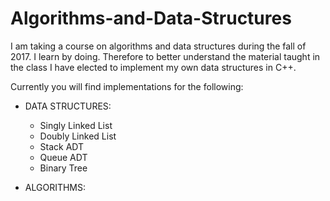 # Algorithms-and-Data-Structures

I am taking a course on algorithms and data structures during the fall of 2017. 
I learn by doing. Therefore to better understand the material taught in the 
class I have elected to implement my own data structures in C++.

Currently you will find implementations for the following:

* DATA STRUCTURES:
  * Singly Linked List
  * Doubly Linked List
  * Stack ADT
  * Queue ADT
  * Binary Tree

* ALGORITHMS:
